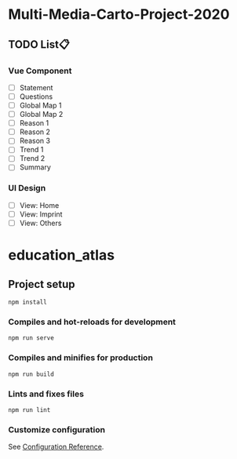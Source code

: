 # Multi-Media-Carto-Project-2020

## TODO List:clipboard:
### Vue Component
- [ ] Statement
- [ ] Questions
- [ ] Global Map 1
- [ ] Global Map 2
- [ ] Reason 1
- [ ] Reason 2
- [ ] Reason 3
- [ ] Trend 1
- [ ] Trend 2
- [ ] Summary

### UI Design
- [ ] View: Home
- [ ] View: Imprint
- [ ] View: Others

# education_atlas

## Project setup
```
npm install
```

### Compiles and hot-reloads for development
```
npm run serve
```

### Compiles and minifies for production
```
npm run build
```

### Lints and fixes files
```
npm run lint
```

### Customize configuration
See [Configuration Reference](https://cli.vuejs.org/config/).
